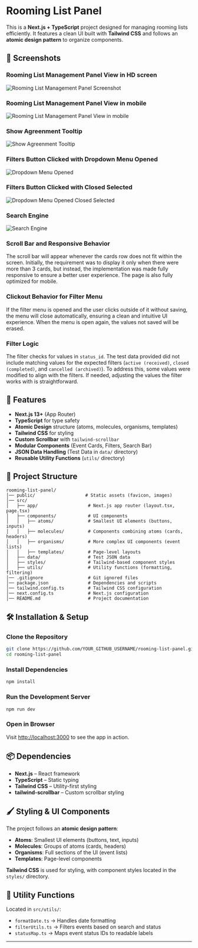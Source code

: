 # Rooming List Panel

This is a **Next.js + TypeScript** project designed for managing rooming lists efficiently. It features a clean UI built with **Tailwind CSS** and follows an **atomic design pattern** to organize components.

## 📸 Screenshots

### Rooming List Management Panel View in HD screen
![Rooming List Management Panel Screenshot](public/screenshots/HD.png)

### Rooming List Management Panel View in mobile
![Rooming List Management Panel View in mobile](public/screenshots/iPhoneSE.png)

### Show Agreenment Tooltip
![Show Agreenment Tooltip](public/screenshots/ShowAgreenment_tooltip.png)

### Filters Button Clicked with Dropdown Menu Opened
![Dropdown Menu Opened](public/screenshots/Filters_dropdown.png)

### Filters Button Clicked with Closed Selected
![Dropdown Menu Opened Closed Selected](public/screenshots/Filter_closed.png)

### Search Engine
![Search Engine](public/screenshots/Search_leisure.png)

### Scroll Bar and Responsive Behavior
The scroll bar will appear whenever the cards row does not fit within the screen. Initially, the requirement was to display it only when there were more than 3 cards, but instead, the implementation was made fully responsive to ensure a better user experience. The page is also fully optimized for mobile.

### Clickout Behavior for Filter Menu
If the filter menu is opened and the user clicks outside of it without saving, the menu will close automatically, ensuring a clean and intuitive UI experience. When the menu is open again, the values not saved will be erased.

### Filter Logic
The filter checks for values in `status_id`. The test data provided did not include matching values for the expected filters (`active (received)`, `closed (completed)`, and `cancelled (archived)`). To address this, some values were modified to align with the filters. If needed, adjusting the values the filter works with is straightforward.

## 🚀 Features
- **Next.js 13+** (App Router)
- **TypeScript** for type safety
- **Atomic Design** structure (atoms, molecules, organisms, templates)
- **Tailwind CSS** for styling
- **Custom Scrollbar** with `tailwind-scrollbar`
- **Modular Components** (Event Cards, Filters, Search Bar)
- **JSON Data Handling** (Test Data in `data/` directory)
- **Reusable Utility Functions** (`utils/` directory)

## 📂 Project Structure
```
rooming-list-panel/
│── public/                   # Static assets (favicon, images)
│── src/
│   ├── app/                   # Next.js app router (layout.tsx, page.tsx)
│   ├── components/            # UI components
│   │   ├── atoms/             # Smallest UI elements (buttons, inputs)
│   │   ├── molecules/         # Components combining atoms (cards, headers)
│   │   ├── organisms/         # More complex UI components (event lists)
│   │   ├── templates/         # Page-level layouts
│   ├── data/                  # Test JSON data
│   ├── styles/                # Tailwind-based component styles
│   ├── utils/                 # Utility functions (formatting, filtering)
│── .gitignore                 # Git ignored files
│── package.json               # Dependencies and scripts
│── tailwind.config.ts         # Tailwind CSS configuration
│── next.config.ts             # Next.js configuration
│── README.md                  # Project documentation
```

## 🛠 Installation & Setup
### Clone the Repository
```sh
git clone https://github.com/YOUR_GITHUB_USERNAME/rooming-list-panel.git
cd rooming-list-panel
```

### Install Dependencies
```sh
npm install
```

### Run the Development Server
```sh
npm run dev
```

### Open in Browser
Visit [http://localhost:3000](http://localhost:3000) to see the app in action.

## 📦 Dependencies
- **Next.js** – React framework
- **TypeScript** – Static typing
- **Tailwind CSS** – Utility-first styling
- **tailwind-scrollbar** – Custom scrollbar styling

## 🖌 Styling & UI Components
The project follows an **atomic design pattern**:

- **Atoms**: Smallest UI elements (buttons, text, inputs)
- **Molecules**: Groups of atoms (cards, headers)
- **Organisms**: Full sections of the UI (event lists)
- **Templates**: Page-level components

**Tailwind CSS** is used for styling, with component styles located in the `styles/` directory.

## 📜 Utility Functions
Located in `src/utils/`:

- `formatDate.ts` → Handles date formatting
- `filterUtils.ts` → Filters events based on search and status
- `statusMap.ts` → Maps event status IDs to readable labels

---

